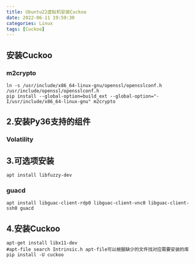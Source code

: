 ```yaml
---
title: Ubuntu22虚拟机安装Cuckoo
date: 2022-06-11 19:59:30
categories: Linux 
tags: [Cuckoo]
---
```




## 安装Cuckoo







### m2crypto

```
ln -s /usr/include/x86_64-linux-gnu/openssl/opensslconf.h /usr/include/openssl/opensslconf.h
pip install --global-option=build_ext --global-option="-I/usr/include/x86_64-linux-gnu" m2crypto
```

## 2.安装Py36支持的组件

### Volatility



## 3.可选项安装



```
apt install libfuzzy-dev
```



### guacd

```
apt install libguac-client-rdp0 libguac-client-vnc0 libguac-client-ssh0 guacd
```

## 4.安装Cuckoo

```
apt-get install libx11-dev
#apt-file search Intrinsic.h apt-file可以根据缺少的文件找对应需要安装的库
pip install -U cuckoo
```

